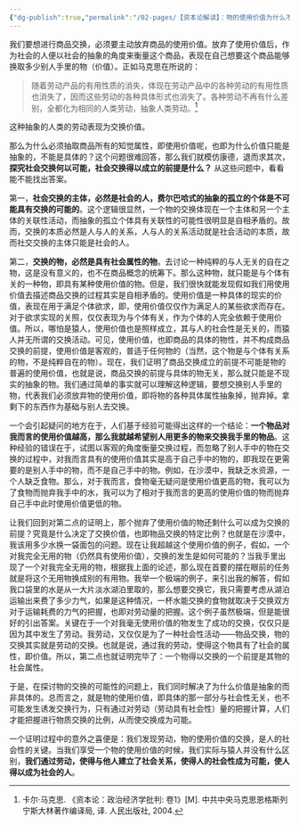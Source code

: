 ```yaml
---
{"dg-publish":true,"permalink":"/02-pages/【资本论解读】：物的使用价值为什么不能用于商品交换？/","tags":["personal/blog"]}
---
```


我们要想进行商品交换，必须要主动放弃商品的使用价值。放弃了使用价值后，作为社会的人便以社会的抽象的角度来衡量这个商品，表现在自己想要这个商品能够换取多少别人手里的物（价值）。正如马克思在所说的：
> 随着劳动产品的有用性质的消失，体现在劳动产品中的各种劳动的有用性质也消失了，因而这些劳动的各种具体形式也消失了。各种劳动不再有什么差别，全都化为相同的人类劳动，抽象人类劳动。[^1]

这种抽象的人类的劳动表现为交换价值。

那么为什么必须抽取商品所有的知觉属性，即使用价值呢，也即为什么价值只能是抽象的，不能是具体的？这个问题很难回答，那么我们就模仿康德，退而求其次，**探究社会交换何以可能，社会交换得以成立的前提是什么？** 从这些问题中，看看能不能找出答案。 

第一，**社会交换的主体，必然是社会的人，费尔巴哈式的抽象的孤立的个体是不可能具有交换的可能的**。这个逻辑很显然，一个物的交换体现在一个主体和另一个主体的关联性活动，而抽象的孤立个体具有关联性的可能性很明显是自相矛盾的。故而，交换的本质必然是人与人的关系，人与人的关系活动就是社会活动的本质，故而社交交换的主体只能是社会的人。

第二，**交换的物，必然是具有社会属性的物**。去讨论一种纯粹的与人无关的自在之物，这是没有意义的，也不在商品概念的统筹下。那么这种物，就只能是与个体有关的一种物，即具有某种使用价值的物。但是，我们很快就能发现假如我们用使用价值去描述商品交换的过程其实是自相矛盾的。使用价值是一种具体的现实的价值，表现在用于满足个体欲求，即，使用价值仅仅作为满足人的某些欲求而存在。对于欲求实现的关照，仅仅表现为与个体有关，作为个体的人完全依赖于使用价值。所以，哪怕是猿人，使用价值也是照样成立，其与人的社会性是无关的，而猿人并无所谓的交换活动。可见，使用价值，也即商品的具体的物性，并不构成商品交换的前提，使用价值是客观的，普适于任何物的（当然，这个物是与个体有关系的物，不是纯粹自在的物）。现在，我们证明了商品交换成立的前提不可能是物的普遍的使用价值，也就是说，商品交换的前提与具体的物无关，那么就只能是不现实的抽象的物。我们通过简单的事实就可以理解这种逻辑，要想交换别人手里的物，代表我们必须放弃物的使用价值，即将物的各种具体属性抽象掉，抛弃掉。拿剩下的东西作为基础与别人去交换。

一个会引起疑问的地方在于，人们基于经验可能得出这样的一个结论：**一个物品对我而言的使用价值越高，那么我就越希望别人用更多的物来交换我手里的物品**。这种经验的错误在于，试图以客观的角度衡量交换过程，而忽略了别人手中的物在交换的过程中，对我而言具有的使用价值其实是高于自己手中的物的，即我现在更需要的是别人手中的物，而不是自己手中的物。例如，在沙漠中，我缺乏水资源，一个人缺乏食物。那么，对于我而言，食物毫无疑问是使用价值更高的物，我可以为了食物而抛弃我手中的水，我可以为了相对于我而言的更高的使用价值的物而抛弃自己手中此时使用价值更低的物。

让我们回到对第二点的证明上，那个抛弃了使用价值的物还剩什么可以成为交换的前提？究竟是什么决定了交换价值，也即物品交换的特定比例？也就是在沙漠中，我该用多少水换一袋面包的问题。现在让我超越这个使用价值的例子，假如，一个对我完全无用的物（仍然具有使用价值），交换的发生是如何可能的？当我手里出现了一个对我完全无用的物，根据我上面的论述，那么现在首要的摆在眼前的任务就是将这个无用物换成别的有用物。我举一个极端的例子，来引出我的解答，假如我口袋里的水是从一大片淡水湖泊里取的，那么想要交换它，我只需要考虑从湖泊运输出来费了多少力气，如果是这种情况，一杯水能交换的食物就取决于交换双方对于运输耗费的力气的把握，也即对劳动量的把握。这个例子虽然极端，但是能很好的引出答案。关键在于一个对我毫无使用价值的物发生了成功的交换，仅仅只是因为其中发生了劳动。我劳动，又仅仅是为了一种社会性活动——物品交换，物的交换其实就是劳动的交换。也就是说，通过我的劳动，使得这个物具有了社会的属性，即价值。所以，第二点也就证明完毕了：一个物得以交换的一个前提是其物的社会属性。

于是，在探讨物的交换的可能性的问题上，我们同时解决了为什么价值是抽象的而非具体的。总而言之，就是物的使用价值，即具体的那一部分与社会性无关，也不可能发生诱发交换行为，只有通过对劳动（劳动具有社会性）量的把握计算，人们才能把握进行物质交换的比例，从而使交换成为可能。

一个证明过程中的意外之喜便是：我们发现劳动，物的使用价值的交换，是人的社会性的关键。当我们享受一个物的使用价值的时候，我们实际与猿人并没有什么区别，**我们通过劳动，使得与他人建立了社会关系，使得人的社会性成为可能，使人得以成为社会的人**。

[^1]: 卡尔·马克思. 《资本论：政治经济学批判: 卷1》[M]. 中共中央马克思恩格斯列宁斯大林著作编译局, 译. 人民出版社, 2004.